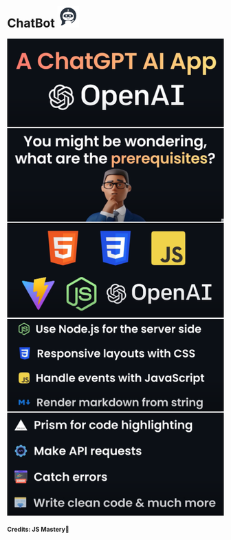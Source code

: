 # ChatBot <img height="50px" width="50px" src="https://github.com/bhavesh1129/ChatBot/blob/main/client/assets/bot-icon.jpg" />
<img src="https://github.com/bhavesh1129/ChatBot/blob/main/client/assets/Readme_Images/1.png" />
<img src="https://github.com/bhavesh1129/ChatBot/blob/main/client/assets/Readme_Images/0.png" />
<img src="https://github.com/bhavesh1129/ChatBot/blob/main/client/assets/Readme_Images/2.png" />
<img src="https://github.com/bhavesh1129/ChatBot/blob/main/client/assets/Readme_Images/3.png" />
<img src="https://github.com/bhavesh1129/ChatBot/blob/main/client/assets/Readme_Images/4.png" />

#### Credits: JS Mastery💖

